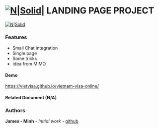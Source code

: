 # [![N|Solid](https://www.viet-visa.com/logos/icon36x36.png)](https://www.viet-visa.com/)| LANDING PAGE PROJECT

[![N|Solid](https://github.com/VietVisa/vietnam-visa-online/blob/master/demo.png)](https://www.viet-visa.com/)

### Features
* Small Chat integration
* Single page
* Some tricks
* Idea from MIMO 

#### Demo
https://vietvisa.github.io/vietnam-visa-online/

#### Related Document (N/A)


### Authors
**James - Minh** - *Initial work* - [github](https://github.com/jamesmoonlee)
